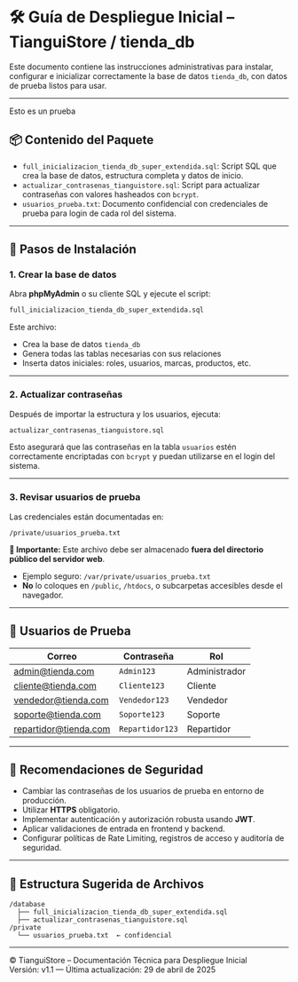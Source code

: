 
# 🛠️ Guía de Despliegue Inicial – TianguiStore / tienda_db

Este documento contiene las instrucciones administrativas para instalar, configurar e inicializar correctamente la base de datos `tienda_db`, con datos de prueba listos para usar.

---

Esto es un prueba

## 📦 Contenido del Paquete

- `full_inicializacion_tienda_db_super_extendida.sql`: Script SQL que crea la base de datos, estructura completa y datos de inicio.
- `actualizar_contrasenas_tianguistore.sql`: Script para actualizar contraseñas con valores hasheados con `bcrypt`.
- `usuarios_prueba.txt`: Documento confidencial con credenciales de prueba para login de cada rol del sistema.

---

## 🚀 Pasos de Instalación

### 1. Crear la base de datos

Abra **phpMyAdmin** o su cliente SQL y ejecute el script:

```sql
full_inicializacion_tienda_db_super_extendida.sql
```

Este archivo:
- Crea la base de datos `tienda_db`
- Genera todas las tablas necesarias con sus relaciones
- Inserta datos iniciales: roles, usuarios, marcas, productos, etc.

---

### 2. Actualizar contraseñas

Después de importar la estructura y los usuarios, ejecuta:

```sql
actualizar_contrasenas_tianguistore.sql
```

Esto asegurará que las contraseñas en la tabla `usuarios` estén correctamente encriptadas con `bcrypt` y puedan utilizarse en el login del sistema.

---

### 3. Revisar usuarios de prueba

Las credenciales están documentadas en:

```
/private/usuarios_prueba.txt
```

**🔐 Importante:** Este archivo debe ser almacenado **fuera del directorio público del servidor web**.
- Ejemplo seguro: `/var/private/usuarios_prueba.txt`
- **No** lo coloques en `/public`, `/htdocs`, o subcarpetas accesibles desde el navegador.

---

## 👥 Usuarios de Prueba

| Correo                     | Contraseña    | Rol          |
|-----------------------------|---------------|--------------|
| admin@tienda.com            | `Admin123`     | Administrador |
| cliente@tienda.com          | `Cliente123`   | Cliente       |
| vendedor@tienda.com         | `Vendedor123`  | Vendedor      |
| soporte@tienda.com          | `Soporte123`   | Soporte       |
| repartidor@tienda.com       | `Repartidor123`| Repartidor    |

---

## 🔐 Recomendaciones de Seguridad

- Cambiar las contraseñas de los usuarios de prueba en entorno de producción.
- Utilizar **HTTPS** obligatorio.
- Implementar autenticación y autorización robusta usando **JWT**.
- Aplicar validaciones de entrada en frontend y backend.
- Configurar políticas de Rate Limiting, registros de acceso y auditoría de seguridad.

---

## 📁 Estructura Sugerida de Archivos

```
/database
  ├── full_inicializacion_tienda_db_super_extendida.sql
  ├── actualizar_contrasenas_tianguistore.sql
/private
  └── usuarios_prueba.txt  ← confidencial
```

---

© TianguiStore – Documentación Técnica para Despliegue Inicial  
Versión: v1.1 — Última actualización: 29 de abril de 2025
